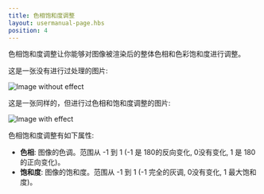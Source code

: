 ```yaml
---
title: 色相饱和度调整
layout: usermanual-page.hbs
position: 4
---
```


色相饱和度调整让你能够对图像被渲染后的整体色相和色彩饱和度进行调整。

这是一张没有进行过处理的图片:

<img alt="Image without effect" src="/images/platform/posteffects/without_effects.png"></img>

这是一张同样的，但进行过色相和饱和度调整的图片:

<img alt="Image with effect" src="/images/platform/posteffects/with_hue_saturation.png"></img>

色相饱和度调整有如下属性:
* **色相**: 图像的色调。范围从 -1 到 1 (-1 是 180的反向变化, 0没有变化, 1 是 180的正向变化)。
* **饱和度**: 图像的饱和度。范围从 -1 到 1 (-1 完全的灰调,  0没有变化, 1 最大饱和度)。


